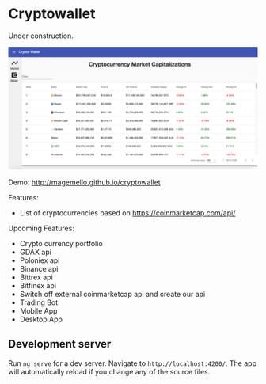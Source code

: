 # Cryptowallet

Under construction.

![alt text](/images/main.png)

Demo:
http://magemello.github.io/cryptowallet

Features:
- List of cryptocurrencies based on https://coinmarketcap.com/api/

Upcoming Features:
- Crypto currency portfolio
- GDAX api
- Poloniex api
- Binance api
- Bittrex api
- Bitfinex api
- Switch off external coinmarketcap api and create our api
- Trading Bot 
- Mobile App
- Desktop App

## Development server

Run `ng serve` for a dev server. Navigate to `http://localhost:4200/`. The app will automatically reload if you change any of the source files.

